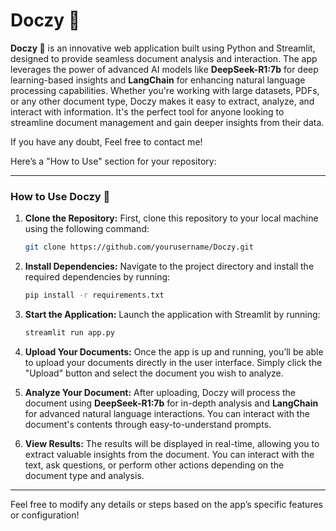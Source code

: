 # Doczy 📑

**Doczy 📑** is an innovative web application built using Python and Streamlit, designed to provide seamless document analysis and interaction. The app leverages the power of advanced AI models like **DeepSeek-R1:7b** for deep learning-based insights and **LangChain** for enhancing natural language processing capabilities. Whether you're working with large datasets, PDFs, or any other document type, Doczy makes it easy to extract, analyze, and interact with information. It's the perfect tool for anyone looking to streamline document management and gain deeper insights from their data.

If you have any doubt, Feel free to contact me!

Here’s a "How to Use" section for your repository:

---

### How to Use Doczy 📑

1. **Clone the Repository:**
   First, clone this repository to your local machine using the following command:
   ```bash
   git clone https://github.com/yourusername/Doczy.git
   ```

2. **Install Dependencies:**
   Navigate to the project directory and install the required dependencies by running:
   ```bash
   pip install -r requirements.txt
   ```

3. **Start the Application:**
   Launch the application with Streamlit by running:
   ```bash
   streamlit run app.py
   ```

4. **Upload Your Documents:**
   Once the app is up and running, you’ll be able to upload your documents directly in the user interface. Simply click the "Upload" button and select the document you wish to analyze.

5. **Analyze Your Document:**
   After uploading, Doczy will process the document using **DeepSeek-R1:7b** for in-depth analysis and **LangChain** for advanced natural language interactions. You can interact with the document's contents through easy-to-understand prompts.

6. **View Results:**
   The results will be displayed in real-time, allowing you to extract valuable insights from the document. You can interact with the text, ask questions, or perform other actions depending on the document type and analysis.

---

Feel free to modify any details or steps based on the app’s specific features or configuration!
